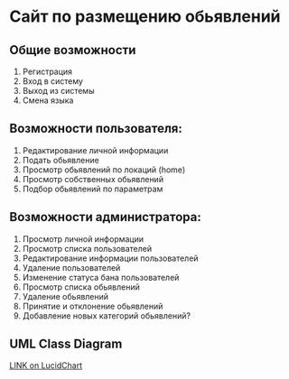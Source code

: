 

# Сайт по размещению обьявлений


## Общие возможности

 1. Регистрация
 2. Вход в систему
 3. Выход из системы
 4. Смена языка

## Возможности пользователя:

 1. Редактирование личной информации
 2. Подать обьявление
 3. Просмотр обьявлений по локаций (home)
 4. Просмотр собственных обьявлений
 5. Подбор обьявлений по параметрам

## Возможности администратора:

 1. Просмотр личной информации
 2. Просмотр списка  пользователей
 3. Редактирование информации пользователей
 4. Удаление пользователей
 5. Изменение статуса бана пользователей
 6. Просмотр списка обьявлений
 7. Удаление обьявлений
 8. Принятие и отклонение обьявлений
 9. Добавление новых категорий обьявлений?

## UML Class Diagram

[LINK on LucidChart ](https://lucid.app/lucidchart/invitations/accept/a5226282-df5f-46e5-8f8b-b94fd55b2d58)



